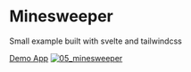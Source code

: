 # Minesweeper

Small example built with svelte and tailwindcss

[Demo App](https://black-plant-0b407ce03.azurestaticapps.net/) [![05_minesweeper](https://github.com/SergeiZheleznov/sveltejs-sandbox/actions/workflows/05_minesweeper.yml/badge.svg)](https://github.com/SergeiZheleznov/sveltejs-sandbox/actions/workflows/05_minesweeper.yml)
